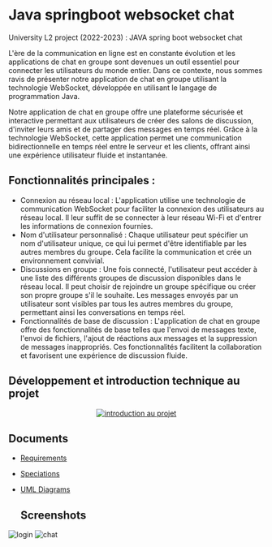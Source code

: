 # Java springboot websocket chat
University L2 project (2022-2023) : JAVA spring boot  websocket chat

L'ère de la communication en ligne est en constante évolution et les applications de chat en groupe sont devenues un outil essentiel pour connecter les utilisateurs du monde entier. Dans ce contexte, nous sommes ravis de présenter notre application de chat en groupe utilisant la technologie WebSocket, développée en utilisant le langage de programmation Java.

Notre application de chat en groupe offre une plateforme sécurisée et interactive permettant aux utilisateurs de créer des salons de discussion, d'inviter leurs amis et de partager des messages en temps réel. Grâce à la technologie WebSocket, cette application permet une communication bidirectionnelle en temps réel entre le serveur et les clients, offrant ainsi une expérience utilisateur fluide et instantanée.

## Fonctionnalités principales :
* Connexion au réseau local : L'application utilise une technologie de communication WebSocket pour faciliter la connexion des utilisateurs au réseau local. Il leur suffit de se connecter à leur réseau Wi-Fi et d'entrer les informations de connexion fournies.
* Nom d'utilisateur personnalisé : Chaque utilisateur peut spécifier un nom d'utilisateur unique, ce qui lui permet d'être identifiable par les autres membres du groupe. Cela facilite la communication et crée un environnement convivial.
* Discussions en groupe : Une fois connecté, l'utilisateur peut accéder à une liste des différents groupes de discussion disponibles dans le réseau local. Il peut choisir de rejoindre un groupe spécifique ou créer son propre groupe s'il le souhaite. Les messages envoyés par un utilisateur sont visibles par tous les autres membres du groupe, permettant ainsi les conversations en temps réel.
* Fonctionnalités de base de discussion : L'application de chat en groupe offre des fonctionnalités de base telles que l'envoi de messages texte, l'envoi de fichiers, l'ajout de réactions aux messages et la suppression de messages inappropriés. Ces fonctionnalités facilitent la collaboration et favorisent une expérience de discussion fluide.

## Développement et introduction technique au projet

<p align="center">
  <a href="https://www.youtube.com/watch?v=Or6CZizFghM">
      <img src="https://img.youtube.com/vi/Or6CZizFghM/0.jpg" alt="introduction au projet" />
  </a>
</p>

## Documents
- [Requirements](presentation/2_poo_unh_cahier_23.pdf)
- [Speciations](presentation/2_poo_unh_besoins_23.pdf)
- [UML Diagrams](presentation/2_poo_unh_uml_23.pdf)

  ## Screenshots

![login](presentation/screenshot-1.png)
![chat](presentation/screenshot-2.png)


